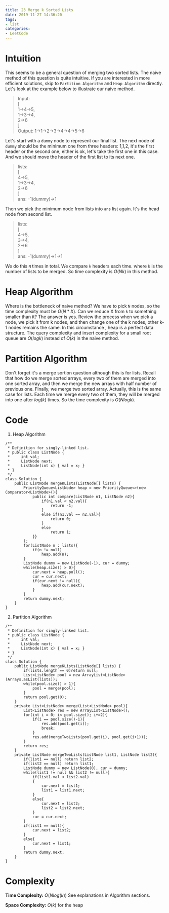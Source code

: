 ```yaml
---
title: 23 Merge k Sorted Lists
date: 2019-11-27 14:36:20
tags:
- list
categories:
- LeetCode
---
```

# Intuition 
This seems to be a general question of merging two sorted lists. The naive method of this question is quite intuitive. If you are interested in more efficient solutions, skip to `Partition Algorithm` and `Heap Algorithm` directly. Let's look at the example below to illustrate our naive method.
>Input: <br>
[<br>
  1->4->5,<br>
  1->3->4,<br>
  2->6<br>
]<br>
Output: 1->1->2->3->4->4->5->6<br>

Let's start with a `dummy` node to represent our final list. The next node of `dummy` should be the minimum one from three headers: 1,1,2, it's the first header or the second one, either is ok, let's take the first one in this case. And we should move the header of the first list to its next one. 

>lists: <br>
[<br>
  4->5,<br>
  1->3->4,<br>
  2->6<br>
]<br>
ans: -1(dummy)->1<br>

Then we pick the minimum node from lists into `ans` list again. It's the head node from second list.
>lists: <br>
[<br>
  4->5,<br>
  3->4,<br>
  2->6<br>
]<br>
ans: -1(dummy)->1->1<br>

We do this `N` times in total. We compare `k` headers each time. where `k` is the number of lists to be merged. So time complexity is $O(Nk)$ in this method.

# Heap Algorithm
Where is the bottleneck of naive method? We have to pick `N` nodes, so the time complexity must be $O(N*X)$. Can we reduce X from `k` to something smaller than it? The answer is yes. Review the process when we pick a node, we pick it from k nodes, and then change one of the k nodes, other k-1 nodes remains the same. In this circumstance
, heap is a perfect data structure. The query complexity and insert complexity for a small root queue are $O(logk)$ instead of $O(k)$ in the naive method.
# Partition Algorithm
Don't forget it's a merge sortion question although this is for lists. Recall that how do we merge sorted arrays, every two of them are merged into one sorted array, and then we merge the new arrays with half number of previous one. Finally, we merge two sorted array. Actually, this is the same case for lists. Each time we merge every two of them, they will be merged into one after $log(k)$ times. So the time complexity is $O(Nlogk)$.  
# Code
1. Heap Algorithm
```
/**
 * Definition for singly-linked list.
 * public class ListNode {
 *     int val;
 *     ListNode next;
 *     ListNode(int x) { val = x; }
 * }
 */
class Solution {
    public ListNode mergeKLists(ListNode[] lists) {
        PriorityQueue<ListNode> heap = new PriorityQueue<>(new Comparator<ListNode>(){
            public int compare(ListNode n1, ListNode n2){
                if(n1.val < n2.val){
                    return -1;
                }
                else if(n1.val == n2.val){
                    return 0;
                }
                else
                    return 1;
            }}
        );
        for(ListNode n : lists){
            if(n != null)
                heap.add(n);
        }
        ListNode dummy = new ListNode(-1), cur = dummy;
        while(heap.size() > 0){
            cur.next = heap.poll();
            cur = cur.next;
            if(cur.next != null){
                heap.add(cur.next);
            }
        }
        return dummy.next;
    }
}

```
2. Partition Algorithm
```
/**
 * Definition for singly-linked list.
 * public class ListNode {
 *     int val;
 *     ListNode next;
 *     ListNode(int x) { val = x; }
 * }
 */
class Solution {
    public ListNode mergeKLists(ListNode[] lists) {
        if(lists.length == 0)return null;
        List<ListNode> pool = new ArrayList<ListNode>(Arrays.asList(lists));
        while(pool.size() > 1){
            pool = merge(pool);
        }
        return pool.get(0);
    }
    private List<ListNode> merge(List<ListNode> pool){
        List<ListNode> res = new ArrayList<ListNode>();
        for(int i = 0; i< pool.size(); i+=2){
            if(i == pool.size()-1){
                res.add(pool.get(i));
                break;
            }
            res.add(mergeTwoLists(pool.get(i), pool.get(i+1)));
        }
        return res;
    }
    private ListNode mergeTwoLists(ListNode list1, ListNode list2){
        if(list1 == null) return list2;
        if(list2 == null) return list1;
        ListNode dummy = new ListNode(0), cur = dummy;
        while(list1 != null && list2 != null){
            if(list1.val < list2.val)
            {
                cur.next = list1;
                list1 = list1.next;
            }
            else{
                cur.next = list2;
                list2 = list2.next;
            }
            cur = cur.next;
        }
        if(list1 == null){
            cur.next = list2;
        }
        else{
            cur.next = list1;
        }
        return dummy.next;
    }
}
```
# Complexity
**Time Complexity:** $O(Nlog(k))$ See explanations in Algorithm sections.

**Space Complexity:** $O(k)$ for the heap
